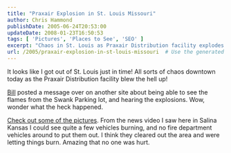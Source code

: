 ```yaml
---
title: "Praxair Explosion in St. Louis Missouri"
author: Chris Hammond
publishDate: 2005-06-24T20:53:00
updateDate: 2008-01-23T16:50:53
tags: [ 'Pictures', 'Places to See', 'SEO' ]
excerpt: "Chaos in St. Louis as Praxair Distribution facility explodes! See photos of the fiery scene unfolding downtown. No injuries reported. #StLouisExplosion"
url: /2005/praxair-explosion-in-st-louis-missouri  # Use the generated URL with year
---
```

<P>It looks like I got out of St. Louis just in time! All sorts of chaos downtown today as the Praxair Distribution facility blew the hell up!</P> <P><A href="https://www.wmbtech.com">Bill</A> posted a message over on another site about being able to see the flames from the Swank Parking lot, and hearing the explosions. Wow, wonder what the heck happened.</P> <P><A href="https://www.ksdk.com/news/photogallery.aspx?gid=81102&amp;pid=6">Check out some of the pictures</A>. From the news video I saw here in Salina Kansas I could see quite a few vehicles burning, and no fire department vehicles around to put them out. I think they cleared out the area and were letting things burn. Amazing that no one was hurt.</P>

